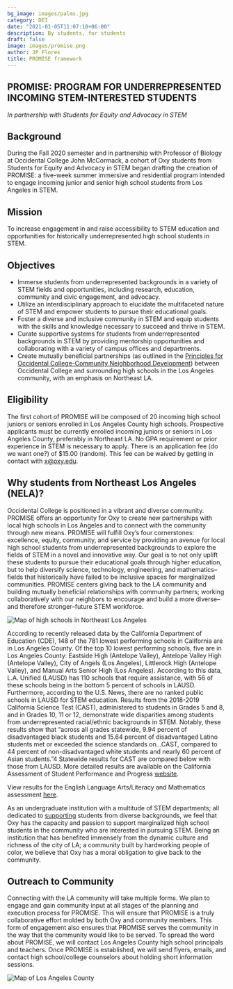 ```yaml
---
bg_image: images/palms.jpg
category: DEI
date: "2021-01-05T11:07:10+06:00"
description: By students, for students
draft: false
image: images/promise.png
author: JP Flores
title: PROMISE framework
---
```


## PROMISE: PROGRAM FOR UNDERREPRESENTED INCOMING STEM-INTERESTED STUDENTS 
*In partnership with Students for Equity and Advocacy in STEM*

## Background
During the Fall 2020 semester and in partnership with Professor of Biology at Occidental College John McCormack, a cohort of Oxy students from Students for Equity and Advocacy in STEM began drafting the creation of PROMISE: a five-week summer immersive and residential program intended to engage incoming junior and senior high school students from Los Angeles in STEM. 

## Mission
To increase engagement in and raise accessibility to STEM education and opportunities for historically underrepresented high school students in STEM.  

## Objectives
- Immerse students from underrepresented backgrounds in a variety of STEM fields and opportunities, including research, education, community and civic engagement, and advocacy. 
- Utilize an interdisciplinary approach to elucidate the multifaceted nature of STEM and empower students to pursue their educational goals. 
- Foster a diverse and inclusive community in STEM and equip students with the skills and knowledge necessary to succeed and thrive in STEM.
- Curate supportive systems for students from underrepresented backgrounds in STEM by providing mentorship opportunities and collaborating with a variety of campus offices and departments.
- Create mutually beneficial partnerships (as outlined in the [Principles for Occidental College-Community Neighborhood Development](https://drive.google.com/file/d/19dm0bymMnUMSljUC3VJuNlBVIp2NEcYl/view)) between Occidental College and surrounding high schools in the Los Angeles community, with an emphasis on Northeast LA. 

## Eligibility
The first cohort of PROMISE will be composed of 20 incoming high school juniors or seniors enrolled in Los Angeles County high schools. Prospective applicants must be currently enrolled incoming juniors or seniors in Los Angeles County, preferably in Northeast LA. No GPA requirement or prior experience in STEM is necessary to apply. There is an application fee (do we want one?) of $15.00 (random). This fee can be waived by getting in contact with x@oxy.edu. 

## Why students from Northeast Los Angeles (NELA)? 

Occidental College is positioned in a vibrant and diverse community. PROMISE offers an opportunity for Oxy to create new partnerships with local high schools in Los Angeles and to connect with the community through new means. PROMISE will fulfill Oxy’s four cornerstones: excellence, equity, community, and service by providing an avenue for local high school students from underrepresented backgrounds to explore the fields of STEM in a novel and innovative way. Our goal is to not only uplift these students to pursue their educational goals through higher education, but to help diversify science, technology, engineering, and mathematics–fields that historically have failed to be inclusive spaces for marginalized communities. PROMISE centers giving back to the LA community and building mutually beneficial relationships with community partners; working collaboratively with our neighbors to encourage and build a more diverse–and therefore stronger–future STEM workforce. 

![Map of high schools in Northeast Los Angeles](/english/promise/promise-framwork_files/schools_in_la.png)

According to recently released data by the California Department of Education (CDE), 148 of the 781 lowest performing schools in California are in Los Angeles County. Of the top 10 lowest performing schools, five are in Los Angeles County: Eastside High (Antelope Valley), Antelope Valley High (Antelope Valley), City of Angels (Los Angeles), Littlerock High (Antelope Valley), and Manual Arts Senior High (Los Angeles). According to this data, L.A. Unified (LAUSD) has 110 schools that require assistance, with 56 of these schools being in the bottom 5 percent of schools in LAUSD. Furthermore, according to the U.S. News, there are no ranked public schools in LAUSD for STEM education. 
Results from the 2018-2019 California Science Test (CAST), administered to students in Grades 5 and 8, and in Grades 10, 11 or 12, demonstrate wide disparities among students from underrepresented racial/ethnic backgrounds in STEM. Notably, these results show that “across all grades statewide, 9.94 percent of disadvantaged black students and 15.64 percent of disadvantaged Latino students met or exceeded the science standards on...CAST, compared to 44 percent of non-disadvantaged white students and nearly 60 percent of Asian students.”4 Statewide results for CAST are compared below with those from LAUSD. More detailed results are available on the California Assessment of Student Performance and Progress [website](https://caaspp-elpac.cde.ca.gov/caaspp/ViewReportCAST?ps=true&lstTestYear=2019&lstTestType=X&lstGroup=1&lstSchoolType=A&lstGrade=10&lstCounty=00&lstDistrict=00000&lstSchool=0000000&lstFocus=btnApplySelections).

View results for the English Language Arts/Literacy and Mathematics assessment [here](https://caaspp-elpac.cde.ca.gov/caaspp/ViewReport?ps=true&lstTestYear=2019&lstTestType=B&lstGroup=1&lstGrade=13&lstSchoolType=A&lstCounty=00&lstDistrict=00000&lstSchool=0000000). 


As an undergraduate institution with a multitude of STEM departments; all dedicated to [supporting](https://www.oxy.edu/academics/student-success/cosmos/about) students from diverse backgrounds, we feel that Oxy has the capacity and passion to support marginalized high school students in the community who are interested in pursuing STEM. Being an institution that has benefited immensely from the dynamic culture and richness of the city of LA; a community built by hardworking people of color, we believe that Oxy has a moral obligation to give back to the community.

## Outreach to Community 
Connecting with the LA community will take multiple forms. We plan to engage and gain community input at all stages of the planning and execution process for PROMISE. This will ensure that PROMISE is a truly collaborative effort molded by both Oxy and community members. This form of engagement also ensures that PROMISE serves the community in the way that the community would like to be served. To spread the word about PROMISE, we will contact Los Angeles County high school principals and teachers. Once PROMISE is established, we will send flyers, emails, and contact high school/college counselors about holding short information sessions. 

![Map of Los Angeles County](/english/promise/promise-framwork_files/mapoflacount.png)

